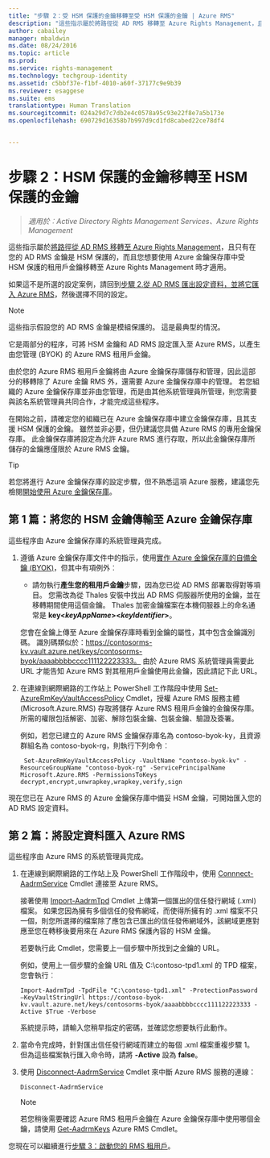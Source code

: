 ```yaml
---
title: "步驟 2：受 HSM 保護的金鑰移轉至受 HSM 保護的金鑰 | Azure RMS"
description: "這些指示屬於將路徑從 AD RMS 移轉至 Azure Rights Management，且只有在您的 AD RMS 金鑰是 HSM 保護的，而且您想要使用 Azure 金鑰保存庫中受 HSM 保護的租用戶金鑰移轉至 Azure Rights Management 時才適用。"
author: cabailey
manager: mbaldwin
ms.date: 08/24/2016
ms.topic: article
ms.prod: 
ms.service: rights-management
ms.technology: techgroup-identity
ms.assetid: c5bbf37e-f1bf-4010-a60f-37177c9e9b39
ms.reviewer: esaggese
ms.suite: ems
translationtype: Human Translation
ms.sourcegitcommit: 024a29d7c7db2e4c0578a95c93e22f8e7a5b173e
ms.openlocfilehash: 690729d16358b7b997d9cd1fd8cabed22ce78df4


---
```


# 步驟 2：HSM 保護的金鑰移轉至 HSM 保護的金鑰

>*適用於︰Active Directory Rights Management Services、Azure Rights Management*


這些指示屬於[將路徑從 AD RMS 移轉至 Azure Rights Management](migrate-from-ad-rms-to-azure-rms.md)，且只有在您的 AD RMS 金鑰是 HSM 保護的，而且您想要使用 Azure 金鑰保存庫中受 HSM 保護的租用戶金鑰移轉至 Azure Rights Management 時才適用。 

如果這不是所選的設定案例，請回到[步驟 2.從 AD RMS 匯出設定資料，並將它匯入 Azure RMS](migrate-from-ad-rms-phase1.md#step-2-export-configuration-data-from-ad-rms-and-import-it-to-azure-rms)，然後選擇不同的設定。

> [!NOTE]
> 這些指示假設您的 AD RMS 金鑰是模組保護的。 這是最典型的情況。 

它是兩部分的程序，可將 HSM 金鑰和 AD RMS 設定匯入至 Azure RMS，以產生由您管理 (BYOK) 的 Azure RMS 租用戶金鑰。

由於您的 Azure RMS 租用戶金鑰將由 Azure 金鑰保存庫儲存和管理，因此這部分的移轉除了 Azure 金鑰 RMS 外，還需要 Azure 金鑰保存庫中的管理。 若您組織的 Azure 金鑰保存庫並非由您管理，而是由其他系統管理員所管理，則您需要與該名系統管理員共同合作，才能完成這些程序。

在開始之前，請確定您的組織已在 Azure 金鑰保存庫中建立金鑰保存庫，且其支援 HSM 保護的金鑰。 雖然並非必要，但仍建議您具備 Azure RMS 的專用金鑰保存庫。 此金鑰保存庫將設定為允許 Azure RMS 進行存取，所以此金鑰保存庫所儲存的金鑰應僅限於 Azure RMS 金鑰。


> [!TIP]
> 若您將進行 Azure 金鑰保存庫的設定步驟，但不熟悉這項 Azure 服務，建議您先檢閱[開始使用 Azure 金鑰保存庫](https://azure.microsoft.com/documentation/articles/key-vault-get-started/)。 


## 第 1 篇：將您的 HSM 金鑰傳輸至 Azure 金鑰保存庫

這些程序由 Azure 金鑰保存庫的系統管理員完成。

1.  遵循 Azure 金鑰保存庫文件中的指示，使用[實作 Azure 金鑰保存庫的自備金鑰 (BYOK)](https://azure.microsoft.com/documentation/articles/key-vault-hsm-protected-keys/#implementing-bring-your-own-key-byok-for-azure-key-vault)，但其中有項例外︰

    - 請勿執行**產生您的租用戶金鑰**步驟，因為您已從 AD RMS 部署取得對等項目。 您需改為從 Thales 安裝中找出 AD RMS 伺服器所使用的金鑰，並在移轉期間使用這個金鑰。 Thales 加密金鑰檔案在本機伺服器上的命名通常是 **key<*keyAppName*><*keyIdentifier*>**。

    您會在金鑰上傳至 Azure 金鑰保存庫時看到金鑰的屬性，其中包含金鑰識別碼。 識別碼類似於：https://contosorms-kv.vault.azure.net/keys/contosorms-byok/aaaabbbbcccc111122223333。 由於 Azure RMS 系統管理員需要此 URL 才能告知 Azure RMS 對其租用戶金鑰使用此金鑰，因此請記下此 URL。

2. 在連線到網際網路的工作站上 PowerShell 工作階段中使用 [Set-AzureRmKeyVaultAccessPolicy](https://msdn.microsoft.com/library/mt603625.aspx ) Cmdlet，授權 Azure RMS 服務主體 (Microsoft.Azure.RMS) 存取將儲存 Azure RMS 租用戶金鑰的金鑰保存庫。 所需的權限包括解密、加密、解除包裝金鑰、包裝金鑰、驗證及簽署。
    
    例如，若您已建立的 Azure RMS 金鑰保存庫名為 contoso-byok-ky，且資源群組名為 contoso-byok-rg，則執行下列命令︰
    
        Set-AzureRmKeyVaultAccessPolicy -VaultName "contoso-byok-kv" -ResourceGroupName "contoso-byok-rg" -ServicePrincipalName Microsoft.Azure.RMS -PermissionsToKeys decrypt,encrypt,unwrapkey,wrapkey,verify,sign


現在您已在 Azure RMS 的 Azure 金鑰保存庫中備妥 HSM 金鑰，可開始匯入您的 AD RMS 設定資料。

## 第 2 篇：將設定資料匯入 Azure RMS

這些程序由 Azure RMS 的系統管理員完成。

1.  在連線到網際網路的工作站上及 PowerShell 工作階段中，使用 [Connnect-AadrmService](https://msdn.microsoft.com/library/dn629415.aspx ) Cmdlet 連接至 Azure RMS。
    
    接著使用 [Import-AadrmTpd](https://msdn.microsoft.com/library/dn857523.aspx) Cmdlet 上傳第一個匯出的信任發行網域 (.xml) 檔案。 如果您因為擁有多個信任的發佈網域，而使得所擁有的 .xml 檔案不只一個，則您所選擇的檔案除了應包含已匯出的信任發佈網域外，該網域更應對應至您在轉移後要用來在 Azure RMS 保護內容的 HSM 金鑰。 
    
    若要執行此 Cmdlet，您需要上一個步驟中所找到之金鑰的 URL。
    
    例如，使用上一個步驟的金鑰 URL 值及 C:\contoso-tpd1.xml 的 TPD 檔案，您會執行︰
    
    ```
    Import-AadrmTpd -TpdFile "C:\contoso-tpd1.xml" -ProtectionPassword –KeyVaultStringUrl https://contoso-byok-kv.vault.azure.net/keys/contosorms-byok/aaaabbbbcccc111122223333 -Active $True -Verbose
    ```
    
    系統提示時，請輸入您稍早指定的密碼，並確認您想要執行此動作。

2.  當命令完成時，針對匯出信任發行網域而建立的每個 .xml 檔案重複步驟 1。 但為這些檔案執行匯入命令時，請將 **-Active** 設為 **false**。  

3.  使用 [Disconnect-AadrmService](http://msdn.microsoft.com/library/windowsazure/dn629416.aspx) Cmdlet 來中斷 Azure RMS 服務的連線：

    ```
    Disconnect-AadrmService
    ```

    > [!NOTE]
    > 若您稍後需要確認 Azure RMS 租用戶金鑰在 Azure 金鑰保存庫中使用哪個金鑰，請使用 [Get-AadrmKeys](https://msdn.microsoft.com/library/dn629420.aspx) Azure RMS Cmdlet。

您現在可以繼續進行[步驟 3：啟動您的 RMS 租用戶](migrate-from-ad-rms-phase1.md#step-3-activate-your-rms-tenant)。




<!--HONumber=Aug16_HO4-->


